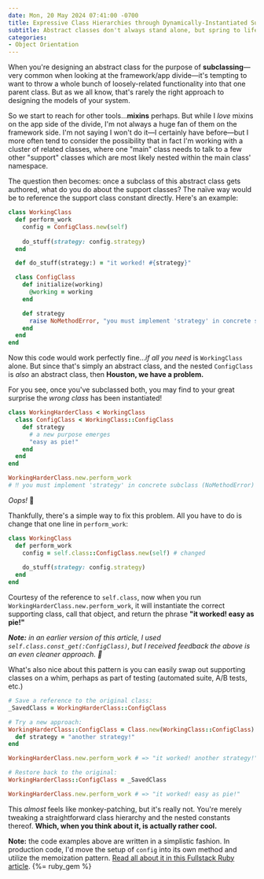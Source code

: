 ```yaml
---
date: Mon, 20 May 2024 07:41:00 -0700
title: Expressive Class Hierarchies through Dynamically-Instantiated Support Objects
subtitle: Abstract classes don't always stand alone, but spring to life as a part of an object cluster. Here's how to ensure you're always instantiating the right ones.
categories:
- Object Orientation
---
```


When you're designing an abstract class for the purpose of **subclassing**—very common when looking at the framework/app divide—it's tempting to want to throw a whole bunch of loosely-related functionality into that one parent class. But as we all know, that's rarely the right approach to designing the models of your system.

So we start to reach for other tools…**mixins** perhaps. But while I _love_ mixins on the app side of the divide, I'm not always a huge fan of them on the framework side. I'm not saying I won't do it—I certainly have before—but I more often tend to consider the possibility that in fact I'm working with a cluster of related classes, where one "main" class needs to talk to a few other "support" classes which are most likely nested within the main class' namespace.

The question then becomes: once a subclass of this abstract class gets authored, what do you do about the support classes? The naïve way would be to reference the support class constant directly. Here's an example:

```ruby
class WorkingClass
  def perform_work
    config = ConfigClass.new(self)
    
    do_stuff(strategy: config.strategy)
  end

  def do_stuff(strategy:) = "it worked! #{strategy}"

  class ConfigClass
    def initialize(working)
      @working = working
    end

    def strategy
      raise NoMethodError, "you must implement 'strategy' in concrete subclass"
    end
  end
end
```

Now this code would work perfectly fine…_if all you need_ is `WorkingClass` alone. But since that's simply an abstract class, and the nested `ConfigClass` is _also_ an abstract class, then **Houston, we have a problem.**

For you see, once you've subclassed both, you may find to your great surprise the _wrong class_ has been instantiated!

```ruby
class WorkingHarderClass < WorkingClass
  class ConfigClass < WorkingClass::ConfigClass
    def strategy
      # a new purpose emerges
      "easy as pie!"
    end
  end
end

WorkingHarderClass.new.perform_work
# ‼️ you must implement 'strategy' in concrete subclass (NoMethodError)
```

_Oops!_ 😬

Thankfully, there's a simple way to fix this problem. All you have to do is change that one line in `perform_work`:

```ruby
class WorkingClass
  def perform_work
    config = self.class::ConfigClass.new(self) # changed
    
    do_stuff(strategy: config.strategy)
  end
end
```

Courtesy of the reference to `self.class`, now when you run `WorkingHarderClass.new.perform_work`, it will instantiate the correct supporting class, call that object, and return the phrase **"it worked! easy as pie!"**

_**Note:** in an earlier version of this article, I used `self.class.const_get(:ConfigClass)`, but I received feedback the above is an even cleaner approach. 🧹_

What's also nice about this pattern is you can easily swap out supporting classes on a whim, perhaps as part of testing (automated suite, A/B tests, etc.)

```ruby
# Save a reference to the original class:
_SavedClass = WorkingHarderClass::ConfigClass

# Try a new approach:
WorkingHarderClass::ConfigClass = Class.new(WorkingClass::ConfigClass) do
  def strategy = "another strategy!"
end

WorkingHarderClass.new.perform_work # => "it worked! another strategy!"

# Restore back to the original:
WorkingHarderClass::ConfigClass = _SavedClass

WorkingHarderClass.new.perform_work # => "it worked! easy as pie!"
```

This _almost_ feels like monkey-patching, but it's really not. You're merely tweaking a straightforward class hierarchy and the nested constants thereof. **Which, when you think about it, is actually rather cool.**

**Note:** the code examples above are written in a simplistic fashion. In production code, I'd move the setup of `config` into its own method and utilize the memoization pattern. [Read all about it in this Fullstack Ruby article](https://www.fullstackruby.dev/object-orientation/2021/03/23/better-oop-through-lazily-instantiated-memoized-dependencies/). {%= ruby_gem %}
